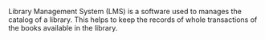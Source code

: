Library Management System (LMS) is a software used to manages the catalog of a library. 
This helps to keep the records of whole transactions of the books available in the library.
